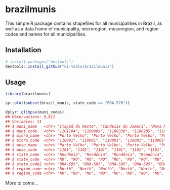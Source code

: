 # brazilmunis

This simple R package contains shapefiles for all municipalities in Brazil, as well as a data frame of municipality, microregion, mesoregion, and region codes and names for all municipalities.

## Installation ##

```r
# install.packages("devtools")
devtools::install_github("ki-tools/brazilmunis")
```

## Usage ##

```r
library(brazilmunis)

sp::plot(subset(brazil_munis, state_code == "BRA-576"))

dplyr::glimpse(muni_codes)
## Observations: 5,811
## Variables: 11
## $ muni_name   <chr> "Itapuã do Oeste", "Candeias do Jamari", "Nova Mamoré",...
## $ muni_code   <chr> "1101104", "1100809", "1100338", "1100205", "1100106", ...
## $ micro_name  <chr> "Porto Velho", "Porto Velho", "Porto Velho", "Porto Vel...
## $ micro_code  <chr> "110001", "110001", "110001", "110001", "110001", "1100...
## $ meso_name   <chr> "Porto Velho", "Porto Velho", "Porto Velho", "Porto Vel...
## $ meso_code   <chr> "1101", "1101", "1101", "1101", "1101", "1101", "1101",...
## $ state_name  <chr> "Rondônia", "Rondônia", "Rondônia", "Rondônia", "Rondôn...
## $ state_code  <chr> "RO", "RO", "RO", "RO", "RO", "RO", "RO", "RO", "RO", "...
## $ state_code2 <chr> "BRA-595", "BRA-595", "BRA-595", "BRA-595", "BRA-595", ...
## $ region_name <chr> "North", "North", "North", "North", "North", "North", "...
## $ region_code <chr> "NO", "NO", "NO", "NO", "NO", "NO", "NO", "NO", "NO", "...
```

More to come...
